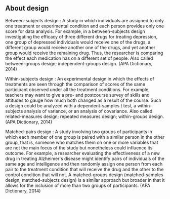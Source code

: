 ## About design

Between-subjects design
: A study in which individuals are assigned to only one treatment or experimental condition and each person provides only one score for data analysis. For example, in a between-subjects design investigating the efficacy of three different drugs for treating depression, one group of depressed individuals would receive one of the drugs, a different group would receive another one of the drugs, and yet another group would receive the remaining drug. Thus, the researcher is comparing the effect each medication has on a different set of people. Also called between-groups design; independent-groups design. (APA Dictionary, 2014)

Within-subjects design
: An experimental design in which the effects of treatments are seen through the comparison of scores of the same participant observed under all the treatment conditions. For example, teachers may want to give a pre- and postcourse survey of skills and attitudes to gauge how much both changed as a result of the course. Such a design could be analyzed with a dependent-samples t test, a within-subjects analysis of variance, or an analysis of covariance. Also called related-measures design; repeated measures design; within-groups design. (APA Dictionary, 2014)

Matched-pairs design
: A study involving two groups of participants in which each member of one group is paired with a similar person in the other group, that is, someone who matches them on one or more variables that are not the main focus of the study but nonetheless could influence its outcome. For example, a researcher evaluating the effectiveness of a new drug in treating Alzheimer's disease might identify pairs of individuals of the same age and intelligence and then randomly assign one person from each pair to the treatment condition that will receive the drug and the other to the control condition that will not. A matched-groups design (matched-samples design; matched-subjects design) is a similar approach but broader in that it allows for the inclusion of more than two groups of participants. (APA Dictionary, 2014)
